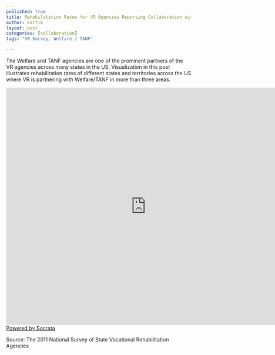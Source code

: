 ```yaml
---
published: true
title: Rehabilitation Rates for VR Agencies Reporting Collaboration with Welfare / TANF Agencies in Three or More Areas
author: kartik
layout: post
categories: [collaboration]
tags: "VR Survey, Welfare / TANF"

---
```

The Welfare and TANF agencies are one of the prominent partners of the VR agencies across many states in the US. Visualization in this post illustrates rehabilitation rates of different states and territories across the US where VR is partnering with Welfare/TANF in more than three areas. 


<div><iframe width="760px" height="646px" frameborder="0" scrolling="no" src="https://opendata.socrata.com/w/xss2-966y/y34g-bnf3?cur=bsPjNHuv1PG&amp;from=root"></iframe><a href="http://www.socrata.com/" target="_blank">Powered by Socrata</a>

</div>
<p>Source: The 2011 National Survey of State Vocational Rehabilitation Agencies</p>
